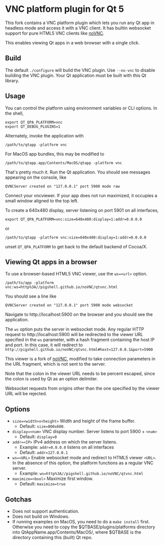 # VNC platform plugin for Qt 5

This fork contains a VNC platform plugin which lets you run any Qt app in
headless mode and access it with a VNC client. It has builtin websocket
support for pure HTML5 VNC clients like [noVNC](http://novnc.com).

This enables viewing Qt apps in a web browser with a single click.

## Build

The default `./configure` will build the VNC plugin. Use `--no-vnc` to disable
building the VNC plugin. Your Qt application must be built with this Qt
library.

## Usage

You can control the platform using environment variables or CLI options.
In the shell,

    export QT_QPA_PLATFORM=vnc
    export QT_DEBUG_PLUGINS=1

Alternately, invoke the application with

    /path/to/qtapp -platform vnc

For MacOS app bundles, this may be modified to

    /path/to/qtapp.app/Contents/MacOS/qtapp -platform vnc

That's pretty much it. Run the Qt application. You should see messages
appearing on the console, like

    QVNCServer created on "127.0.0.1" port 5900 mode raw
  
Connect your vncviewer. If your app does not run maximized, it occupies a small
window aligned to the top left.

To create a 640x480 display, server listening on port 5901 on all interfaces,

    export QT_QPA_PLATFORM=vnc:size=640x480:display=1:addr=0.0.0.0

or

    /path/to/qtapp -platform vnc:size=640x480:display=1:addr=0.0.0.0

unset `QT_QPA_PLATFORM` to get back to the default backend of Cocoa/X.

## Viewing Qt apps in a browser

To use a browser-based HTML5 VNC viewer, use the `ws=<url>` option.

    /path/to/app -platform vnc:ws=http%3A//pigshell.github.io/noVNC/qtvnc.html

You should see a line like

    QVNCServer created on "127.0.0.1" port 5900 mode websocket

Navigate to http://localhost:5900 on the browser and you should see the
application.

The `ws` option puts the server in websocket mode. Any regular HTTP request to
http://localhost:5900 will be redirected to the viewer URL specified in the
`ws` parameter, with a hash fragment containing the host IP and port. In this
case, it will redirect to
`http://pigshell.github.io/noVNC/qtvnc.html#host=127.0.0.1&port=5900`

This viewer is a fork of [noVNC](http://novnc.com), modified to take
connection parameters in the URL fragment, which is not sent to the server.

Note that the colon in the viewer URL needs to be percent escaped, since the
colon is used by Qt as an option delimiter.

Websocket requests from origins other than the one specified by the viewer
URL will be rejected.

## Options

  * `size=<width>x<height>` Width and height of the frame buffer.
    * Default: `size=800x600`.
  * `display=<num>` VNC display number. Server listens to port 5900 + `<num>`
    * Default: `display=0`
  * `addr=<IP>` IPv4 address on which the server listens.
    * Example: `addr=0.0.0.0` listens on all interfaces
    * Default: `addr=127.0.0.1`
  * `ws=<URL>` Enable websocket mode and redirect to HTML5 viewer `<URL>`. In
    the absence of this option, the platform functions as a regular VNC server.
    * Example: `ws=http%3A//pigshell.github.io/noVNC/qtvnc.html`
  * `maximize=<bool>` Maximize first window.
    * Default: `maximize=true`

## Gotchas

  * Does not support authentication.
  * Does not build on Windows.
  * If running examples on MacOS, you need to do a `make install` first.
    Otherwise you need to copy the $QTBASE/plugins/platforms directory into
    QtAppName.app/Contents/MacOS/, where $QTBASE is the directory containing
    this (built) Qt repo.
